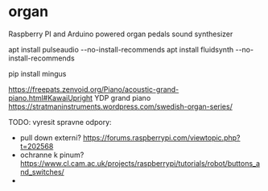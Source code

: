 # organ
Raspberry PI and Arduino powered organ pedals sound synthesizer



apt install pulseaudio --no-install-recommends
apt install fluidsynth --no-install-recommends

pip install mingus

https://freepats.zenvoid.org/Piano/acoustic-grand-piano.html#KawaiUpright   YDP grand piano
https://stratmaninstruments.wordpress.com/swedish-organ-series/



TODO: vyresit spravne odpory:
- pull down externi? https://forums.raspberrypi.com/viewtopic.php?t=202568
- ochranne k pinum? https://www.cl.cam.ac.uk/projects/raspberrypi/tutorials/robot/buttons_and_switches/
- 